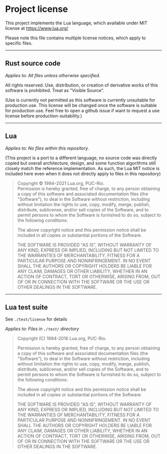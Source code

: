 # Project license

This project implements the Lua language, which available under MIT license at https://www.lua.org/

Please note this file contains multiple license notices, which apply to specific files.

---
## Rust source code

_Applies to: All files unless otherwise specified_.

All rights reserved. Use, distribution, or creation of derivative works of this software is prohibited. Treat as "Visible Source".

(Use is currently not permitted as this software is currently unsuitable for production use. This license will be changed once the software is suitable for production use. Feel free to open a github issue if want to request a use license before production-suitability.)

---

## Lua

_Applies to: No files within this repository._

(This project is a port to a different language, no source code was directly copied but overall architecture, design, and some function algorithms still closely match the reference implementation. As such, the Lua MIT notice is included here even when it does not directly apply to files in this repository)

>Copyright © 1994–2021 Lua.org, PUC-Rio.  
> Permission is hereby granted, free of charge, to any person obtaining a copy of this software and associated documentation files (the "Software"), to deal in the Software without restriction, including without limitation the rights to use, copy, modify, merge, publish, distribute, sublicense, and/or sell copies of the Software, and to permit persons to whom the Software is furnished to do so, subject to the following conditions:
>
> The above copyright notice and this permission notice shall be included in all copies or substantial portions of the Software.
>
> THE SOFTWARE IS PROVIDED "AS IS", WITHOUT WARRANTY OF ANY KIND, EXPRESS OR IMPLIED, INCLUDING BUT NOT LIMITED TO THE WARRANTIES OF MERCHANTABILITY, FITNESS FOR A PARTICULAR PURPOSE AND NONINFRINGEMENT. IN NO EVENT SHALL THE AUTHORS OR COPYRIGHT HOLDERS BE LIABLE FOR ANY CLAIM, DAMAGES OR OTHER LIABILITY, WHETHER IN AN ACTION OF CONTRACT, TORT OR OTHERWISE, ARISING FROM, OUT OF OR IN CONNECTION WITH THE SOFTWARE OR THE USE OR OTHER DEALINGS IN THE SOFTWARE.


---

## Lua test suite

See `./test/license` for details

_Applies to: Files in `./test/` directory_

>
> Copyright (C) 1994-2016 Lua.org, PUC-Rio.
> 
> Permission is hereby granted, free of charge, to any person obtaining
> a copy of this software and associated documentation files (the
> "Software"), to deal in the Software without restriction, including
> without limitation the rights to use, copy, modify, merge, publish,
> distribute, sublicense, and/or sell copies of the Software, and to
> permit persons to whom the Software is furnished to do so, subject to
> the following conditions:
> 
> The above copyright notice and this permission notice shall be
> included in all copies or substantial portions of the Software.
> 
> THE SOFTWARE IS PROVIDED "AS IS", WITHOUT WARRANTY OF ANY KIND,
> EXPRESS OR IMPLIED, INCLUDING BUT NOT LIMITED TO THE WARRANTIES OF
> MERCHANTABILITY, FITNESS FOR A PARTICULAR PURPOSE AND NONINFRINGEMENT.
> IN NO EVENT SHALL THE AUTHORS OR COPYRIGHT HOLDERS BE LIABLE FOR ANY
> CLAIM, DAMAGES OR OTHER LIABILITY, WHETHER IN AN ACTION OF CONTRACT,
> TORT OR OTHERWISE, ARISING FROM, OUT OF OR IN CONNECTION WITH THE
> SOFTWARE OR THE USE OR OTHER DEALINGS IN THE SOFTWARE.
